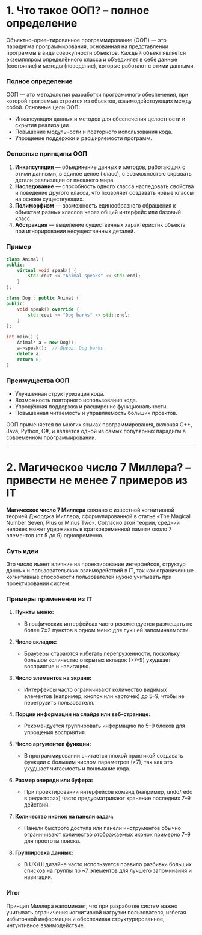 # 1. Что такое ООП? – полное определение

Объектно-ориентированное программирование (ООП) — это парадигма программирования, основанная на представлении программы в виде совокупности объектов. Каждый объект является экземпляром определённого класса и объединяет в себе данные (состояние) и методы (поведение), которые работают с этими данными.

### Полное определение

ООП — это методология разработки программного обеспечения, при которой программа строится из объектов, взаимодействующих между собой. Основные цели ООП:
- Инкапсуляция данных и методов для обеспечения целостности и скрытия реализации.
- Повышение модульности и повторного использования кода.
- Упрощение поддержки и расширяемости программ.

### Основные принципы ООП

1. **Инкапсуляция** — объединение данных и методов, работающих с этими данными, в единое целое (класс), с возможностью скрывать детали реализации от внешнего мира.
2. **Наследование** — способность одного класса наследовать свойства и поведение другого класса, что позволяет создавать новые классы на основе существующих.
3. **Полиморфизм** — возможность единообразного обращения к объектам разных классов через общий интерфейс или базовый класс.
4. **Абстракция** — выделение существенных характеристик объекта при игнорировании несущественных деталей.

### Пример

```cpp
class Animal {
public:
    virtual void speak() {
        std::cout << "Animal speaks" << std::endl;
    }
};

class Dog : public Animal {
public:
    void speak() override {
        std::cout << "Dog barks" << std::endl;
    }
};

int main() {
    Animal* a = new Dog();
    a->speak();  // Вывод: Dog barks
    delete a;
    return 0;
}
```

### Преимущества ООП
- Улучшенная структуризация кода.
- Возможность повторного использования кода.
- Упрощённая поддержка и расширение функциональности.
- Повышенная читаемость и управляемость больших проектов.

ООП применяется во многих языках программирования, включая C++, Java, Python, C#, и является одной из самых популярных парадигм в современном программировании.

---

# 2. Магическое число 7 Миллера? – привести не менее 7 примеров из IT

**Магическое число 7 Миллера** связано с известной когнитивной теорией Джорджа Миллера, сформулированной в статье «The Magical Number Seven, Plus or Minus Two». Согласно этой теории, средний человек может удерживать в кратковременной памяти около 7 элементов (от 5 до 9) одновременно.

### Суть идеи

Это число имеет влияние на проектирование интерфейсов, структур данных и пользовательских взаимодействий в IT, так как ограниченные когнитивные способности пользователей нужно учитывать при проектировании систем.

### Примеры применения из IT

1. **Пункты меню:**
   - В графических интерфейсах часто рекомендуется размещать не более 7±2 пунктов в одном меню для лучшей запоминаемости.

2. **Число вкладок:**
   - Браузеры стараются избегать перегруженности, поскольку большое количество открытых вкладок (>7–9) ухудшает восприятие и навигацию.

3. **Число элементов на экране:**
   - Интерфейсы часто ограничивают количество видимых элементов (например, кнопок или карточек) до 5–9, чтобы не перегрузить пользователя.

4. **Порции информации на слайде или веб-странице:**
   - Рекомендуется группировать информацию по 5–9 блоков для упрощения восприятия.

5. **Число аргументов функции:**
   - В программировании считается плохой практикой создавать функции с большим числом параметров (>7), так как это ухудшает читаемость и понимание кода.

6. **Размер очереди или буфера:**
   - При проектировании интерфейсов команд (например, undo/redo в редакторах) часто предусматривают хранение последних 7–9 действий.

7. **Количество иконок на панели задач:**
   - Панели быстрого доступа или панели инструментов обычно ограничивают количество отображаемых иконок примерно 7–9 для простоты поиска.

8. **Группировка данных:**
   - В UX/UI дизайне часто используется правило разбивки больших списков на группы по ~7 элементов для лучшего запоминания и навигации.

### Итог

Принцип Миллера напоминает, что при разработке систем важно учитывать ограничения когнитивной нагрузки пользователя, избегая избыточной информации и обеспечивая структурированное, интуитивное взаимодействие.
